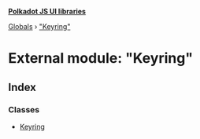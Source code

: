 **[Polkadot JS UI libraries](../README.md)**

[Globals](../globals.md) › ["Keyring"](_keyring_.md)

# External module: "Keyring"

## Index

### Classes

* [Keyring](../classes/_keyring_.keyring.md)